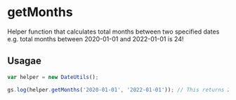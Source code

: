 # getMonths

Helper function that calculates total months between two specified dates e.g. total months between 2020-01-01 and
2022-01-01 is 24!

## Usagae

```javascript
var helper = new DateUtils();

gs.log(helper.getMonths('2020-01-01', '2022-01-01')); // This returns 24
```
